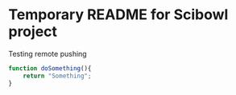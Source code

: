Temporary README for Scibowl project
=======
Testing remote pushing
```javascript
function doSomething(){
    return "Something";
}
```